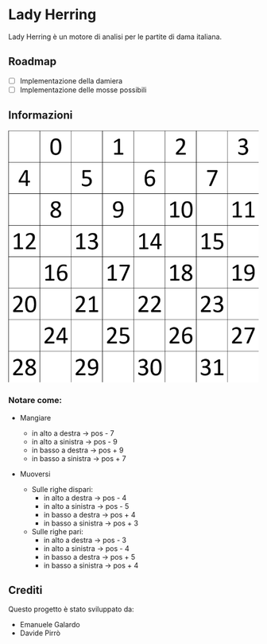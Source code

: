 # Lady Herring
Lady Herring è un motore di analisi per le partite di dama italiana.

## Roadmap
- [ ] Implementazione della damiera
- [ ] Implementazione delle mosse possibili

## Informazioni
![Codifica Damiera](/README/damiera.png)

### Notare come:
- Mangiare
    - in alto a destra ->  pos - 7
    - in alto a sinistra ->  pos - 9
    - in basso a destra ->  pos + 9
    - in basso a sinistra ->  pos + 7

- Muoversi
    - Sulle righe dispari:
        - in alto a destra -> pos - 4
        - in alto a sinistra -> pos - 5
        - in basso a destra -> pos + 4
        - in basso a sinistra -> pos + 3
    - Sulle righe pari:
        - in alto a destra -> pos - 3
        - in alto a sinistra -> pos - 4
        - in basso a destra -> pos + 5
        - in basso a sinistra -> pos + 4

## Crediti
Questo progetto è stato sviluppato da:
- Emanuele Galardo
- Davide Pirrò 